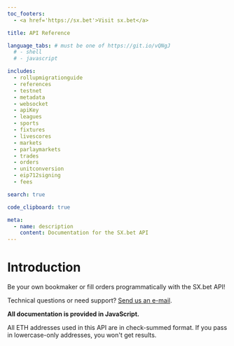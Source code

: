 ```yaml
---
toc_footers:
  - <a href='https://sx.bet'>Visit sx.bet</a>

title: API Reference

language_tabs: # must be one of https://git.io/vQNgJ
  # - shell
  # - javascript

includes:
  - rollupmigrationguide
  - references
  - testnet
  - metadata
  - websocket
  - apiKey
  - leagues
  - sports
  - fixtures
  - livescores
  - markets
  - parlaymarkets
  - trades
  - orders
  - unitconversion
  - eip712signing
  - fees

search: true

code_clipboard: true

meta:
  - name: description
    content: Documentation for the SX.bet API
---
```


# Introduction

Be your own bookmaker or fill orders programmatically with the SX.bet API!

Technical questions or need support? [Send us an e-mail](mailto:api-support@sx.bet). 

**All documentation is provided in JavaScript.**

<aside class="notice">
All ETH addresses used in this API are in check-summed format. If you pass in lowercase-only addresses, you won't get results.
</aside>
